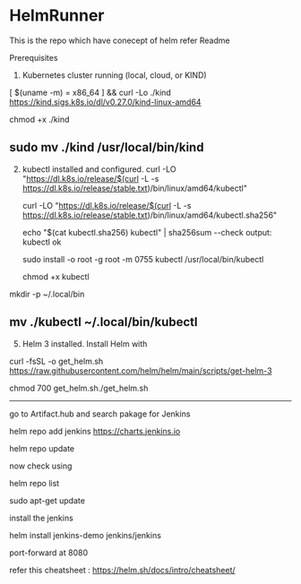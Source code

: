 # HelmRunner   

This is the repo which have conecept of helm refer Readme

Prerequisites
1) Kubernetes cluster running (local, cloud, or KIND)


 [ $(uname -m) = x86_64 ] && curl -Lo ./kind https://kind.sigs.k8s.io/dl/v0.27.0/kind-linux-amd64

 
 chmod +x ./kind

 
 sudo mv ./kind /usr/local/bin/kind
-------------------------------------------------------------------------------------------------------------------------------------------------------------------------------------------------------- 
2) kubectl installed and configured.
   curl -LO "https://dl.k8s.io/release/$(curl -L -s https://dl.k8s.io/release/stable.txt)/bin/linux/amd64/kubectl"
   
    curl -LO "https://dl.k8s.io/release/$(curl -L -s https://dl.k8s.io/release/stable.txt)/bin/linux/amd64/kubectl.sha256"

      echo "$(cat kubectl.sha256)  kubectl" | sha256sum --check
     output: kubectl ok

     sudo install -o root -g root -m 0755 kubectl /usr/local/bin/kubectl

     chmod +x kubectl

  mkdir -p ~/.local/bin
  
  mv ./kubectl ~/.local/bin/kubectl
-------------------------------------------------------------------------------------------------------------------------------------------------------------------------------------------------------- 
5) Helm 3 installed. Install Helm with


curl -fsSL -o get_helm.sh https://raw.githubusercontent.com/helm/helm/main/scripts/get-helm-3

chmod 700 get_helm.sh./get_helm.sh

------------------------------------------------------------------------------------------------------------------------------------------------------------------------------------------------------

go to Artifact.hub and search pakage for Jenkins

helm repo add jenkins https://charts.jenkins.io

helm repo update

now check using

helm repo list

sudo apt-get update


install the jenkins 

helm install jenkins-demo jenkins/jenkins

port-forward
at 8080 


refer this cheatsheet : https://helm.sh/docs/intro/cheatsheet/
